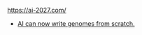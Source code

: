 https://ai-2027.com/
- [AI can now write genomes from scratch.](https://x.com/IterIntellectus/status/1892251343881937090)